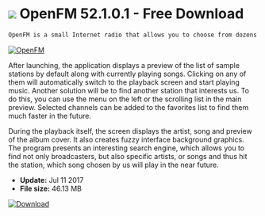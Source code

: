 # ![](https://cdn.softexe.net/static/icon/c/openfm-10948.png) OpenFM 52.1.0.1 - Free Download

```sh
OpenFM is a small Internet radio that allows you to choose from dozens of stations. They offer an overview of music on the basis of genres as well as specific artists, the period of creation or the mood of the listener. The sound streamed by the program is quite good quality, and the connection is made quickly, so you can enjoy the music being played in just a few seconds.
```
[![OpenFM](https:https://tse3.mm.bing.net/th?id=OIP.Pvu4c2QKR_apQU2cN9ZA2AHaE8&pid=Api)](https://softexe.net/win/internet/radio-tv-players/openfm:pRadh.html)

After launching, the application displays a preview of the list of sample stations by default along with currently playing songs. Clicking on any of them will automatically switch to the playback screen and start playing music. Another solution will be to find another station that interests us. To do this, you can use the menu on the left or the scrolling list in the main preview. Selected channels can be added to the favorites list to find them much faster in the future.
 
 During the playback itself, the screen displays the artist, song and preview of the album cover. It also creates fuzzy interface background graphics. The program presents an interesting search engine, which allows you to find not only broadcasters, but also specific artists, or songs and thus hit the station, which song chosen by us will play in the near future.


- **Update:** Jul 11 2017
- **File size:** 46.13 MB

[![Download](https://cdn.softexe.net/static/img/download.png)](https://softexe.net/win/internet/radio-tv-players/openfm:pRadh.html)

